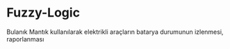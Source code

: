 # Fuzzy-Logic
Bulanık Mantık kullanılarak elektrikli araçların batarya durumunun izlenmesi, raporlanması
